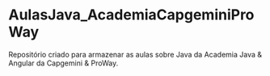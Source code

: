 # AulasJava_AcademiaCapgeminiProWay
Repositório criado para armazenar as aulas sobre Java da Academia Java &amp; Angular da Capgemini &amp; ProWay.

